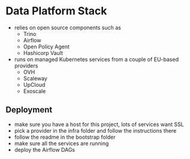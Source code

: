 # Data Platform Stack

* relies on open source components such as
  * Trino
  * Airflow
  * Open Policy Agent
  * Hashicorp Vault
* runs on managed Kubernetes services from a couple of EU-based providers
  * OVH
  * Scaleway
  * UpCloud
  * Exoscale

## Deployment
* make sure you have a host for this project, lots of services want SSL
* pick a provider in the infra folder and follow the instructions there
* follow the readme in the bootstrap folder
* make sure all the services are running
* deploy the Airflow DAGs
